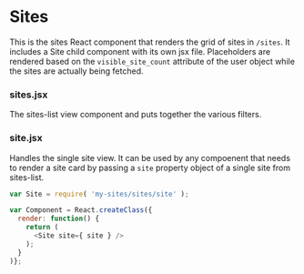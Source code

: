 Sites
======

This is the sites React component that renders the grid of sites in `/sites`. It includes a Site child component with its own jsx file. Placeholders are rendered based on the `visible_site_count` attribute of the user object while the sites are actually being fetched.

### sites.jsx

The sites-list view component and puts together the various filters.

### site.jsx

Handles the single site view. It can be used by any compoenent that needs to render a site card by passing a `site` property object of a single site from sites-list.

```javascript
var Site = require( 'my-sites/sites/site' );

var Component = React.createClass({
  render: function() {
    return (
      <Site site={ site } />
    );
  }
)};
```
